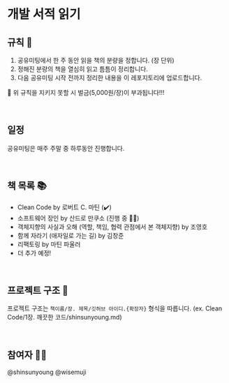 # 개발 서적 읽기

## 규칙 📝

1. 공유미팅에서 한 주 동안 읽을 책의 분량을 정합니다. (장 단위)
1. 정해진 분량의 책을 열심히 읽고 틈틈이 정리합니다.
1. 다음 공유미팅 시작 전까지 정리한 내용을 이 레포지토리에 업로드합니다.

🚨 위 규칙을 지키지 못할 시 벌금(5,000원/장)이 부과됩니다!!!

<br>

## 일정

공유미팅은 매주 주말 중 하루동안 진행합니다.

<br>

## 책 목록 📚

* Clean Code by 로버트 C. 마틴 (✔️)
* 소프트웨어 장인 by 산드로 만쿠소 (진행 중 🏃‍♀️)
* 객체지향의 사실과 오해 (역할, 책임, 협력 관점에서 본 객체지향) by 조영호
* 함께 자라기 (애자일로 가는 길) by 김창준
* 리팩토링 by 마틴 파울러
* 더 추가 예정!

<br>

## 프로젝트 구조 🔗

프로젝트 구조는 `책이름/장. 제목/깃허브 아이디.{확장자}` 형식을 따릅니다. (ex. Clean Code/1장. 깨끗한 코드/shinsunyoung.md)

<br>

## 참여자 👭🏻
@shinsunyoung @wisemuji
